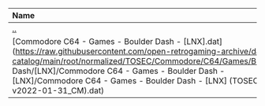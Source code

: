 |Name|Size|
|:---|---:|
|[..](../index.html)|DIR|
|[Commodore C64 - Games - Boulder Dash - [LNX].dat](https://raw.githubusercontent.com/open-retrogaming-archive/dat-catalog/main/root/normalized/TOSEC/Commodore/C64/Games/Boulder Dash/[LNX]/Commodore C64 - Games - Boulder Dash - [LNX]/Commodore C64 - Games - Boulder Dash - [LNX] (TOSEC-v2022-01-31_CM).dat)|3418|
